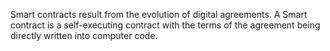 Smart contracts result from the evolution of digital agreements. A Smart contract is a self-executing contract with the terms of the agreement being directly written into computer code.
